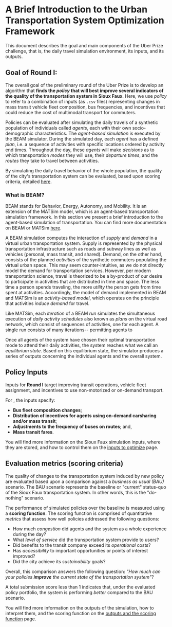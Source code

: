# A Brief Introduction to the Urban Transportation System Optimization Framework

This document describes the goal and main components of the Uber Prize challenge, that is, the daily travel simulation environment, its inputs, and its outputs.


## Goal of Round I:

The overall goal of the preliminary round of the Uber Prize is to develop an algorithm that **finds the *policy* that will best improve several indicators of the quality of the transportation system in Sioux Faux**. Here, we use *policy* to refer to a combination of inputs (as `.csv` files) representing changes in mass transit vehicle fleet composition, bus frequencies, and incentives that could reduce the cost of multimodal transport for commuters.

Policies can be evaluated after simulating the daily travels of a synthetic population of individuals called *agents*, each with their own socio-demographic characteristics. The *agent-based simulation* is executed by the BEAM simulator. During the simulated day, each *agent* has a defined *plan*, i.e. a sequence of activities with specific locations ordered by activity end times. Throughout the day, these *agents* will make *decisions* as to which transportation *modes* they will use, their *departure times*, and the *routes* they take to travel between activities.

By simulating the daily travel behavior of the whole population, the quality of the city's transportation system can be evaluated, based upon scoring criteria, detailed [here](./Understanding_the_outputs_and_the%20scoring_function.md).

### What is BEAM?

BEAM stands for Behavior, Energy, Autonomy, and Mobility. It is an extension of the MATSim model, which is an agent-based transportation simulation framework. In this section we present a brief introduction to the agent-based simulation of transportation. You can find more documentation on BEAM or MATSim [here](https://beam.readthedocs.io/en/latest/about.html#overview). 

A BEAM simulation computes the interaction of *supply* and *demand* in a virtual urban transportation system. Supply is represented by the physical transportation infrastructure such as roads and subway lines as well as vehicles (personal, mass transit, and shared). Demand, on the other hand, consists of the planned *activities* of the synthetic commuters populating the virtual urban space. This may seem counter-intuitive, as we do not directly model the demand for transportation services. However, per modern transportation science, travel is theorized to be a by-product of our desire to participate in activities that are distributed in time and space. The less time a person spends traveling, the more *utility* the person gets from time spent at activities. Accordingly, the model of demand implemented in BEAM and MATSim is an *activity-based model*, which operates on the principle that activities *induce demand* for travel. 

Like MATSim, each *iteration* of a BEAM *run* simulates the simultaneous execution of *daily activity schedules* also known as *plans* on the virtual road network, which consist of sequences of activities, one for each agent. A single run consists of many iterations-- permitting agents to 

Once all agents of the system have chosen their optimal transportation mode to attend their daily activities, the system reaches what we call an *equilibrium state*. Based on this equilibrium state, the simulator produces a series of outputs concerning the individual agents and the overall system. 


## Policy Inputs

Inputs for **Round I** target improving transit operations, vehicle fleet assignment, and incentives to use non-motorized or on-demand transport.

For , the inputs specify:
* **Bus fleet composition changes**;
* **Distribution of incentives for agents using on-demand carsharing and/or mass transit**;
* **Adjustments to the frequency of buses on routes**; and,
* **Mass transit fares**.


You will find more information on the Sioux Faux simulation inputs, where they are stored, and how to control them on the [inputs to optimize](./Which-inputs-should-I-optimize.md) page.



## Evaluation metrics (scoring criteria)

The quality of changes to the transportation system induced by new policy are evaluated based upon a comparison against a *business as usual (BAU)* scenario. The BAU scenario represents the baseline or "current" status-quo of the Sioux Faux transportation system. In other words, this is the "do-nothing" scenario.

The performance of simulated policies over the baseline is measured using a **scoring function**. The scoring function is comprised of quantitative *metrics* that assess how well policies addressed the following questions:

* How much *congestion* did agents and the system as a whole experience during the day?
* What *level of service* did the transportation system provide to users?
* Did benefits to the transit company exceed its *operational* costs?
* Has *accessibility* to important opportunities or points of interest improved?
* Did the city achieve its *sustainability* goals?

Overall, this comparison answers the following question: *"How much can your policies **improve** the current state of the transportation system"*?

A total submission score less than 1 indicates that, under the evaluated policy portfolio, the system is performing *better* compared to the BAU scenario.

You will find more information on the outputs of the simulation, how to interpret them, and the scoring function on the [outputs and the scoring function](./Understanding_the_outputs_and_the%20scoring_function.md) page.
